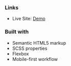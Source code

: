 
### Links

- Live Site: [Demo]()

### Built with
 
- Semantic HTML5 markup
- SCSS properties
- Flexbox
- Mobile-first workflow

 
  